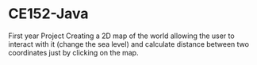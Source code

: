 # CE152-Java
First year Project
Creating a 2D map of the world allowing the user to interact with it (change the sea level) and calculate distance between two coordinates just by clicking on the map.
